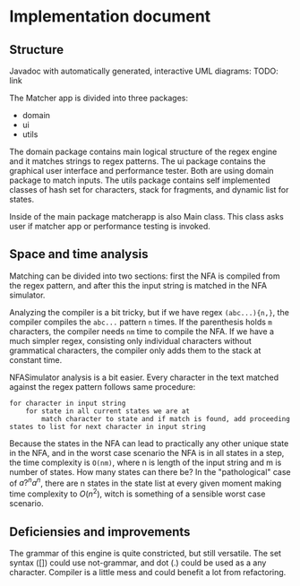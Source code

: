 # Implementation document

## Structure

Javadoc with automatically generated, interactive UML diagrams: TODO: link

The Matcher app is divided into three packages:
* domain
* ui
* utils

The domain package contains main logical structure of the regex engine and it matches strings to regex patterns.
The ui package contains the graphical user interface and performance tester. 
Both are using domain package to match inputs.
The utils package contains self implemented classes of hash set for characters, stack for fragments, and dynamic list for states.

Inside of the main package matcherapp is also Main class. This class asks user if matcher app or performance testing is invoked.


## Space and time analysis
Matching can be divided into two sections: first the NFA is compiled from the regex pattern, and after this the input string is matched in the NFA simulator.

Analyzing the compiler is a bit tricky, but if we have regex `(abc...){n,}`, the compiler compiles the `abc...` pattern `n` times.
If the parenthesis holds `m` characters, the compiler needs `nm` time to compile the NFA. 
If we have a much simpler regex, consisting only individual characters without grammatical characters, the compiler only adds them to the stack at constant time. 

NFASimulator analysis is a bit easier. Every character in the text matched against the regex pattern follows same procedure: 
```
for character in input string
    for state in all current states we are at
        match character to state and if match is found, add proceeding states to list for next character in input string
```
Because the states in the NFA can lead to practically any other unique state in the NFA, and in the worst case scenario the NFA is in all states in a step, the time complexity is `O(nm)`, where n is length of the input string and m is number of states. 
How many states can there be? In the "pathological" case of $a?^na^n$, there are n states in the state list at every given moment making time complexity to $O(n^2)$, witch is something of a sensible worst case scenario.

## Deficiensies and improvements

The grammar of this engine is quite constricted, but still versatile. 
The set syntax ([]) could use not-grammar, and dot (.) could be used as a any character.
Compiler is a little mess and could benefit a lot from refactoring. 
